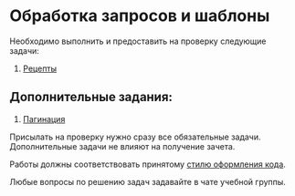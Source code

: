 # Обработка запросов и шаблоны

Необходимо выполнить и предоставить на проверку следующие задачи:

1. [Рецепты](./recipes)

## Дополнительные задания:

1. [Пагинация](./pagination)

Присылать на проверку нужно сразу все обязательные задачи. Дополнительные задачи не влияют на получение зачета.

Работы должны соответствовать
принятому [стилю оформления кода](https://github.com/netology-code/codestyle/tree/master/python).

Любые вопросы по решению задач задавайте в чате учебной группы.
